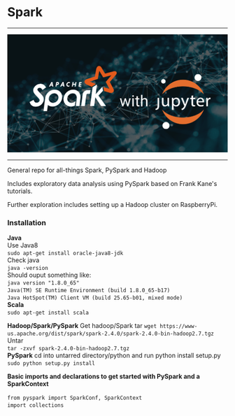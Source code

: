 # Spark

***
<a href='https://github.com/pick1'> <img src='sparkjupyter.png' /></a>
***
General repo for all-things Spark, PySpark and Hadoop

Includes exploratory data analysis using PySpark based on Frank Kane's tutorials.

Further exploration includes setting up a Hadoop cluster on RaspberryPi.

### Installation
**Java**  
Use Java8  
`sudo apt-get install oracle-java8-jdk`  
Check java  
`java -version`  
Should ouput something like:  
`java version "1.8.0_65"`  
`Java(TM) SE Runtime Environment (build 1.8.0_65-b17)`  
`Java HotSpot(TM) Client VM (build 25.65-b01, mixed mode)`   
**Scala**  
`sudo apt-get install scala`  

**Hadoop/Spark/PySpark**
Get hadoop/Spark tar
`wget https://www-us.apache.org/dist/spark/spark-2.4.0/spark-2.4.0-bin-hadoop2.7.tgz`  
Untar  
`tar -zxvf spark-2.4.0-bin-hadoop2.7.tgz`  
**PySpark**
cd into untarred directory/python and run python install setup.py  
`sudo python setup.py install`

**Basic imports and declarations to get started with PySpark and a SparkContext**

`from pyspark import SparkConf, SparkContext`  
`import collections`  

